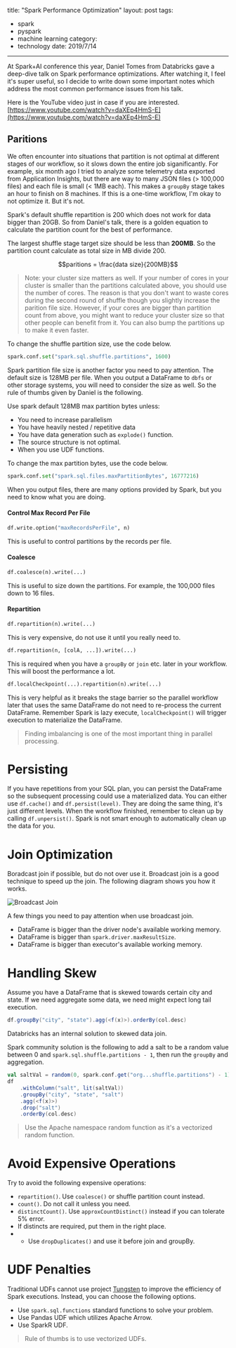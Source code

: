 title: "Spark Performance Optimization"
layout: post
tags:
  - spark
  - pyspark
  - machine learning
category:
- technology
date: 2019/7/14
---

At Spark+AI conference this year, Daniel Tomes from Databricks gave a deep-dive talk on Spark performance optimizations. After watching it, I feel it's super useful, so I decide to write down some important notes which address the most common performance issues from his talk.

Here is the YouTube video just in case if you are interested. [https://www.youtube.com/watch?v=daXEp4HmS-E](https://www.youtube.com/watch?v=daXEp4HmS-E)

## Paritions

We often encounter into situations that partition is not optimal at different stages of our workflow, so it slows down the entire job siganificantly. For example, six month ago I tried to analyze some telemetry data exported from Application Insights, but there are way to many JSON files (> 100,000 files) and each file is small (< 1MB each). This makes a `groupBy` stage takes an hour to finish on 8 machines. If this is a one-time workflow, I'm okay to not optimize it. But it's not.

Spark's default shuffle repartition is 200 which does not work for data bigger than 20GB. So from Daniel's talk, there is a golden equation to calculate the partition count for the best of performance.

The largest shuffle stage target size should be less than **200MB**. So the partition count calculate as total size in MB divide 200.

$$paritions = \frac{data size}{200MB}$$

> Note: your cluster size matters as well. If your number of cores in your cluster is smaller than the partitions calculated above, you should use the number of cores. The reason is that you don't want to waste cores during the second round of shuffle though you slightly increase the parition file size. However, if your cores are bigger than partition count from above, you might want to reduce your cluster size so that other people can benefit from it. You can also bump the partitions up to make it even faster.

To change the shuffle partition size, use the code below.

```python
spark.conf.set("spark.sql.shuffle.partitions", 1600)
```

Spark partition file size is another factor you need to pay attention. The default size is 128MB per file. When you output a DataFrame to `dbfs` or other storage systems, you will need to consider the size as well. So the rule of thumbs given by Daniel is the following.

Use spark default 128MB max partition bytes unless:
- You need to increase parallelism
- You have heavily nested / repetitive data
- You have data generation such as `explode()` function.
- The source structure is not optimal.
- When you use UDF functions.

To change the max partition bytes, use the code below.

```python
spark.conf.set("spark.sql.files.maxPartitionBytes", 16777216)
```

When you output files, there are many options provided by Spark, but you need to know what you are doing.

#### Control Max Record Per File
```python
df.write.option("maxRecordsPerFile", n)
```
This is useful to control partitions by the records per file.

#### Coalesce
```python
df.coalesce(n).write(...)
```
This is useful to size down the partitions. For example, the 100,000 files down to 16 files.

#### Repartition
```python
df.repartition(n).write(...)
```
This is very expensive, do not use it until you really need to.

```python
df.repartition(n, [colA, ...]).write(...)
```
This is required when you have a `groupBy` or `join` etc. later in your workflow. This will boost the performance a lot.

```python
df.localCheckpoint(...).repartition(n).write(...)
```
This is very helpful as it breaks the stage barrier so the parallel workflow later that uses the same DataFrame do not need to re-process the current DataFrame. Remember Spark is lazy execute, `localCheckpoint()` will trigger execution to materialize the DataFrame.

> Finding imbalancing is one of the most important thing in parallel processing.

# Persisting

If you have repetitions from your SQL plan, you can persist the DataFrame so the subsequent processing could use a materialized data. You can either use `df.cache()` and `df.persist(level)`. They are doing the same thing, it's just different levels. When the workflow finished, remember to clean up by calling `df.unpersist()`. Spark is not smart enough to automatically clean up the data for you.

# Join Optimization

Boradcast join if possible, but do not over use it. Broadcast join is a good technique to speed up the join. The following diagram shows you how it works.

![Broadcast Join](https://henningkropponlinede.files.wordpress.com/2016/12/spark-broadcast.png)

A few things you need to pay attention when use broadcast join.

- DataFrame is bigger than the driver node's available working memory.
- DataFrame is bigger than `spark.driver.maxResultSize`.
- DataFrame is bigger than executor's available working memory.

# Handling Skew

Assume you have a DataFrame that is skewed towards certain city and state. If we need aggregate some data, we need might expect long tail execution.

```scala
df.groupBy("city", "state").agg(<f(x)>).orderBy(col.desc)
```

Databricks has an internal solution to skewed data join. 

Spark community solution is the following to add a salt to be a random value between 0 and `spark.sql.shuffle.partitions - 1`, then run the `groupBy` and aggregation.

```scala
val saltVal = random(0, spark.conf.get("org...shuffle.partitions") - 1)
df
    .withColumn("salt", lit(saltVal))
    .groupBy("city", "state", "salt")
    .agg(<f(x)>)
    .drop("salt")
    .orderBy(col.desc)
```

> Use the Apache namespace random function as it's a vectorized random function.

# Avoid Expensive Operations

Try to avoid the following expensive operations:
- `repartition()`. Use `coalesce()` or shuffle partition count instead.
- `count()`. Do not call it unless you need.
- `distinctCount()`. Use `approxCountDistinct()` instead if you can tolerate 5% error.
- If distincts are required, put them in the right place.
- - Use `dropDuplicates()` and use it before join and groupBy.

# UDF Penalties

Traditional UDFs cannot use project [Tungsten](https://databricks.com/blog/2015/04/28/project-tungsten-bringing-spark-closer-to-bare-metal.html) to improve the efficiency of Spark executions. Instead, you can choose the following options.

- Use `spark.sql.functions` standard functions to solve your problem.
- Use Pandas UDF which utilizes Apache Arrow.
- Use SparkR UDF.

> Rule of thumbs is to use vectorized UDFs.
